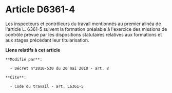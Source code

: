 # Article D6361-4

Les inspecteurs et contrôleurs du travail mentionnés au premier alinéa de l'article L. 6361-5 suivent la formation préalable
à l'exercice des missions de contrôle prévue par les dispositions statutaires relatives aux formations et aux stages
précédant leur titularisation.

**Liens relatifs à cet article**

	**Modifié par**:

	  - Décret n°2010-530 du 20 mai 2010 - art. 8

	**Cite**:

	  - Code du travail - art. L6361-5
